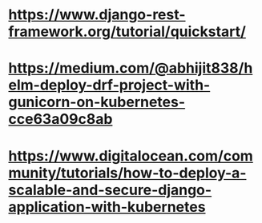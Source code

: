 

# https://www.django-rest-framework.org/tutorial/quickstart/

# https://medium.com/@abhijit838/helm-deploy-drf-project-with-gunicorn-on-kubernetes-cce63a09c8ab

# https://www.digitalocean.com/community/tutorials/how-to-deploy-a-scalable-and-secure-django-application-with-kubernetes

